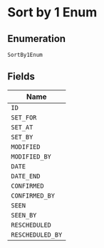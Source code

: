 
# Sort by 1 Enum

## Enumeration

`SortBy1Enum`

## Fields

| Name |
|  --- |
| `ID` |
| `SET_FOR` |
| `SET_AT` |
| `SET_BY` |
| `MODIFIED` |
| `MODIFIED_BY` |
| `DATE` |
| `DATE_END` |
| `CONFIRMED` |
| `CONFIRMED_BY` |
| `SEEN` |
| `SEEN_BY` |
| `RESCHEDULED` |
| `RESCHEDULED_BY` |

